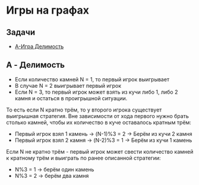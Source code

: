 # Игры на графах
## Задачи
- [A-Игра Делимость](https://github.com/ShmakovVladimir/Contests/blob/main/test211/A.py)


## A - Делимость

- Если количество камней N = 1, то первый игрок выигрывает
- В случае N = 2 выигрывает первый игрок
- Если N = 3, то первый игрок может взять из кучи либо 1, либо 2 камня и остаться в проигрышной ситуации. 

То есть если N кратно трём, то у второго игрока существует выигрышная стратегия. Вне зависимости от хода первого нужно брать столько камней, чтобы их количество в куче оставалось кратным трём:
- Первый игрок взял 1 камень -> (N-1)%3 = 2 -> Берём из кучи 2 камня
- Первый игрок взял 2 камня -> (N-2)%3 = 1 -> Берём из кучи 1 камень

Если N не кратно трём - первый игрок может свести количество камней к кратному трём и выиграть по ранее описанной стратегии:

- N%3 = 1 -> берём один камень
- N%3 = 2 -> берём два камня